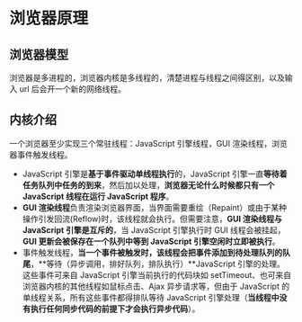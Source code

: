 # 浏览器原理

## 浏览器模型

浏览器是多进程的，浏览器内核是多线程的，清楚进程与线程之间得区别，以及输入 url 后会开一个新的网络线程。

## 内核介绍

一个浏览器至少实现三个常驻线程：JavaScript 引擎线程，GUI 渲染线程，浏览器事件触发线程。

- JavaScript 引擎是**基于事件驱动单线程执行**的，JavaScript 引擎一直**等待着任务队列中任务的到来**，然后加以处理，**浏览器无论什么时候都只有一个 JavaScript 线程在运行 JavaScript 程序**。
- **GUI 渲染线程**负责渲染浏览器界面，当界面需要重绘（Repaint）或由于某种操作引发回流(Reflow)时，该线程就会执行。但需要注意，**GUI 渲染线程与 JavaScript 引擎是互斥的**，当 JavaScript 引擎执行时 GUI 线程会被挂起，**GUI 更新会被保存在一个队列中等到 JavaScript 引擎空闲时立即被执行**。
- 事件触发线程，**当一个事件被触发时，该线程会把事件添加到待处理队列的队尾**，**等待（异步调用，排好队列，排队执行）**JavaScript 引擎的处理。这些事件可来自 JavaScript 引擎当前执行的代码块如 setTimeout、也可来自浏览器内核的其他线程如鼠标点击、Ajax 异步请求等，但由于 JavaScript 的单线程关系，所有这些事件都得排队等待 JavaScript 引擎处理（**当线程中没有执行任何同步代码的前提下才会执行异步代码**）。
